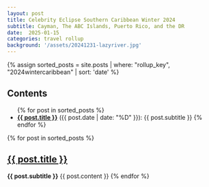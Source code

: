 ```yaml
---
layout: post
title: Celebrity Eclipse Southern Caribbean Winter 2024
subtitle: Cayman, The ABC Islands, Puerto Rico, and the DR
date:  2025-01-15
categories: travel rollup
background: '/assets/20241231-lazyriver.jpg'
---
```


{% assign sorted_posts = site.posts | where: "rollup_key", "2024wintercaribbean" | sort: 'date' %}

<h2>Contents</h2>
<ul>
{% for post in sorted_posts %}
<li/><strong><a href="{{ post.url }}">{{ post.title }}</a></strong> ({{ post.date | date: "%D" }}): {{ post.subtitle }}
{% endfor %}
</ul>

<p/>

{% for post in sorted_posts %}
  <h2><a href="{{ post.url }}">{{ post.title }}</a></h2>
  <strong>{{ post.subtitle }}</strong>
  {{ post.content }}
{% endfor %}
